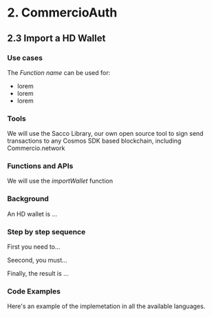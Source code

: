 # 2. CommercioAuth

## 2.3 Import a HD Wallet

### Use cases

The _Function name_ can be used for:

* lorem
* lorem
* lorem

### Tools

We will use the Sacco Library, our own open source tool to sign send transactions to any Cosmos SDK based blockchain, including Commercio.network

### Functions and APIs

We will use the _importWallet_ function



###  Background

An HD wallet is ...

### Step by step sequence

First you need to...

Seecond, you must...

Finally, the result is ...

### Code Examples

Here's an example of the implemetation in all the available languages.